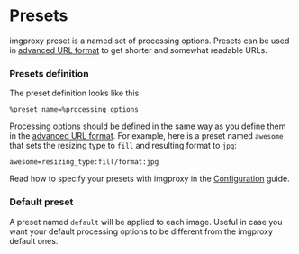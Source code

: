 # Presets

imgproxy preset is a named set of processing options. Presets can be used in [advanced URL format](./generating_the_url_advanced.md#preset) to get shorter and somewhat readable URLs.

### Presets definition

The preset definition looks like this:

```
%preset_name=%processing_options
```

Processing options should be defined in the same way as you define them in the [advanced URL format](./generating_the_url_advanced.md#preset). For example, here is a preset named `awesome` that sets the resizing type to `fill` and resulting format to `jpg`:

```
awesome=resizing_type:fill/format:jpg
```

Read how to specify your presets with imgproxy in the [Configuration](./configuration.md) guide.

### Default preset

A preset named `default` will be applied to each image. Useful in case you want your default processing options to be different from the imgproxy default ones.
